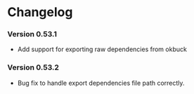 # Changelog

### Version 0.53.1
* Add support for exporting raw dependencies from okbuck

### Version 0.53.2
* Bug fix to handle export dependencies file path correctly.